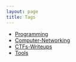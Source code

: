 ```yaml
---
layout: page
title: Tags
---
```


- [Programming](https://o5m4n.github.io/programming)
- [Computer-Networking](https://o5m4n.github.io/Computer-Networking)
- [CTFs-Writeups](https://o5m4n.github.io/CTFs-Writeups)
- [Tools](https://o5m4n.github.io/Tools)
